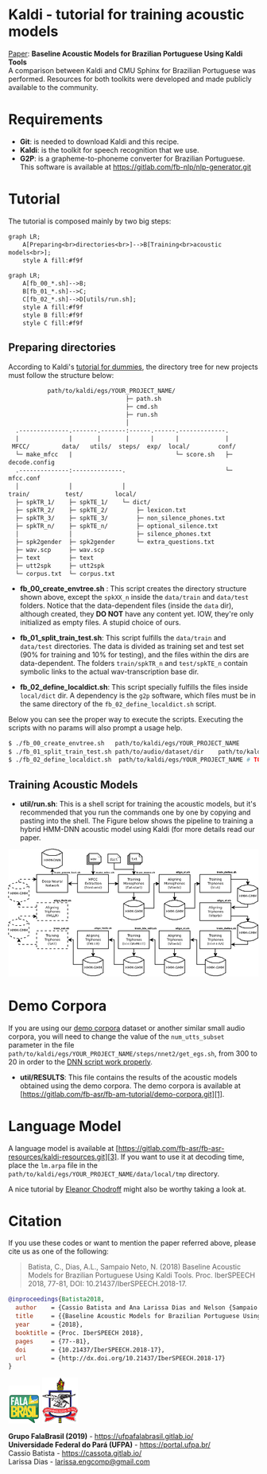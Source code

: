 # Kaldi - tutorial for training acoustic models

[Paper](https://www.isca-speech.org/archive/IberSPEECH_2018/abstracts/IberS18_P1-13_Batista.html): **Baseline Acoustic Models for Brazilian Portuguese Using Kaldi Tools**    
A comparison between Kaldi and CMU Sphinx for Brazilian Portuguese was
performed. Resources for both toolkits were developed and made publicly 
available to the community.
    
# Requirements
* **Git**: is needed to download Kaldi and this recipe.
* **Kaldi**: is the toolkit for speech recognition that we use.
* **G2P**: is a grapheme-to-phoneme converter for Brazilian Portuguese. This software is available at https://gitlab.com/fb-nlp/nlp-generator.git

# Tutorial
The tutorial is composed mainly by two big steps:

```mermaid
graph LR;
    A[Preparing<br>directories<br>]-->B[Training<br>acoustic models<br>];
    style A fill:#f9f
```

```mermaid
graph LR;
    A[fb_00_*.sh]-->B;
    B[fb_01_*.sh]-->C;
    C[fb_02_*.sh]-->D[utils/run.sh];
    style A fill:#f9f
    style B fill:#f9f
    style C fill:#f9f
```

## Preparing directories
According to Kaldi's [tutorial for dummies](http://kaldi-asr.org/doc/kaldi_for_dummies.html),
the directory tree for new projects must follow the structure below:

```text
           path/to/kaldi/egs/YOUR_PROJECT_NAME/
                                 ├─ path.sh
                                 ├─ cmd.sh
                                 ├─ run.sh
                                 │ 
  .--------------.-------.-------:------.------.-------------.
  |              |       |       |      |      |             |
 MFCC/         data/   utils/  steps/  exp/  local/        conf/
  └─ make_mfcc   |                             └─ score.sh   ├─ decode.config
  .--------------:--------------.                            └─ mfcc.conf
  │              │              │
train/          test/         local/
  ├─ spkTR_1/    ├─ spkTE_1/    └─ dict/
  ├─ spkTR_2/    ├─ spkTE_2/        ├─ lexicon.txt
  ├─ spkTR_3/    ├─ spkTE_3/        ├─ non_silence_phones.txt
  ├─ spkTR_n/    ├─ spkTE_n/        ├─ optional_silence.txt
  │              │                  ├─ silence_phones.txt
  ├─ spk2gender  ├─ spk2gender      └─ extra_questions.txt
  ├─ wav.scp     ├─ wav.scp            
  ├─ text        ├─ text               
  ├─ utt2spk     ├─ utt2spk            
  └─ corpus.txt  └─ corpus.txt         
```     

* __fb\_00\_create\_envtree.sh__ :
This script creates the directory structure shown above, except the `spkXX_n`
inside the `data/train` and `data/test` folders. Notice that the data-dependent
files (inside the `data` dir), although created, they __DO NOT__ have any
content yet. IOW, they're only initialized as empty files. A stupid choice of
ours.    

* __fb\_01\_split\_train\_test.sh__:
This script fulfills the `data/train` and `data/test` directories. The data is
divided as training set and test set (90% for training and 10% for testing), and
the files within the dirs are data-dependent. The folders `train/spkTR_n` and
`test/spkTE_n` contain symbolic links to the actual wav-transcription base dir.   

* __fb\_02\_define\_localdict.sh__:
This script specially fulfills the files inside `local/dict` dir. A dependency
is the `g2p` software, which files must be in the same directory of the `fb_02_define_localdict.sh` script.   

Below you can see the proper way to execute the scripts. Executing the scripts
with no params will also prompt a usage help.

```bash
$ ./fb_00_create_envtree.sh   path/to/kaldi/egs/YOUR_PROJECT_NAME
$ ./fb_01_split_train_test.sh path/to/audio/dataset/dir    path/to/kaldi/egs/YOUR_PROJECT_NAME
$ ./fb_02_define_localdict.sh  path/to/kaldi/egs/YOUR_PROJECT_NAME # TODO: updated me
```   
   
## Training Acoustic Models
  
* **util/run.sh**:
This is a shell script for training the acoustic models, but it's recommended
that you run the commands one by one by copying and pasting into the shell. The
Figure below shows the pipeline to training a hybrid HMM-DNN acoustic model
using Kaldi (for more details read our paper.

![alt text](doc/kaldiflowchart.png)    

# Demo Corpora
If you are using our 
[demo corpora](https://gitlab.com/fb-asr/fb-am-tutorial/demo-corpora) dataset or 
another similar small audio corpora, you will
need to change the value of the `num_utts_subset` parameter in the file
`path/to/kaldi/egs/YOUR_PROJECT_NAME/steps/nnet2/get_egs.sh`, from 300 to 20 in
order to the [DNN script work properly][2].    

* __util/RESULTS__:
This file contains the results of the acoustic models obtained using the demo
corpora. The demo corpora is available at
[https://gitlab.com/fb-asr/fb-am-tutorial/demo-corpora.git][1].   

# Language Model
A language model is available at
[https://gitlab.com/fb-asr/fb-asr-resources/kaldi-resources.git][3]. If you want
to use it at decoding time, place the `lm.arpa` file in the
`path/to/kaldi/egs/YOUR_PROJECT_NAME/data/local/tmp` directory.   

A nice tutorial by [Eleanor Chodroff](https://www.eleanorchodroff.com/tutorial/kaldi/kaldi-training.html) 
might also be worthy taking a look at.

[1]:https://gitlab.com/fb-asr/fb-am-tutorial/demo-corpora.git
[2]:https://groups.google.com/forum/#!msg/kaldi-help/e2EHVCQGE_Y/0uwBkGm9BQAJ
[3]:https://gitlab.com/fb-asr/fb-asr-resources/kaldi-resources.git

# Citation

If you use these codes or want to mention the paper referred above, please cite 
us as one of the following: 

> Batista, C., Dias, A.L., Sampaio Neto, N. (2018) Baseline Acoustic Models for
> Brazilian Portuguese Using Kaldi Tools. Proc. IberSPEECH 2018, 77-81, DOI:
> 10.21437/IberSPEECH.2018-17.

```bibtex
@inproceedings{Batista2018,
  author    = {Cassio Batista and Ana Larissa Dias and Nelson {Sampaio Neto}},
  title     = {{Baseline Acoustic Models for Brazilian Portuguese Using Kaldi Tools}},
  year      = {2018},
  booktitle = {Proc. IberSPEECH 2018},
  pages     = {77--81},
  doi       = {10.21437/IberSPEECH.2018-17},
  url       = {http://dx.doi.org/10.21437/IberSPEECH.2018-17}
}
```    

[![FalaBrasil](doc/logo_fb_github_footer.png)](https://ufpafalabrasil.gitlab.io/ "Visite o site do Grupo FalaBrasil") [![UFPA](doc/logo_ufpa_github_footer.png)](https://portal.ufpa.br/ "Visite o site da UFPA")

__Grupo FalaBrasil (2019)__ - https://ufpafalabrasil.gitlab.io/      
__Universidade Federal do Pará (UFPA)__ - https://portal.ufpa.br/     
Cassio Batista - https://cassota.gitlab.io/    
Larissa Dias - larissa.engcomp@gmail.com
